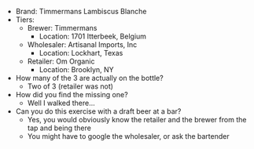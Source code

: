 * Brand: Timmermans Lambiscus Blanche
* Tiers:
	* Brewer: Timmermans
		* Location: 1701 Itterbeek, Belgium
	* Wholesaler: Artisanal Imports, Inc
		* Location: Lockhart, Texas
	* Retailer: Om Organic
		* Location: Brooklyn, NY
* How many of the 3 are actually on the bottle?
	* Two of 3 (retailer was not)
* How did you find the missing one?
	* Well I walked there...
* Can you do this exercise with a draft beer at a bar?
	* Yes, you would obviously know the retailer and the brewer from the tap and being there
	* You might have to google the wholesaler, or ask the bartender